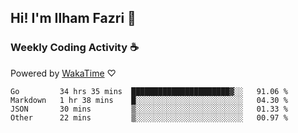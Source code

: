 ## Hi! I'm Ilham Fazri 👋

### Weekly Coding Activity ☕
Powered by [WakaTime](https://wakatime.com/) ♡
<!--START_SECTION:waka-->

```text
Go         34 hrs 35 mins  ██████████████████████▓░░   91.06 %
Markdown   1 hr 38 mins    █░░░░░░░░░░░░░░░░░░░░░░░░   04.30 %
JSON       30 mins         ▒░░░░░░░░░░░░░░░░░░░░░░░░   01.33 %
Other      22 mins         ▒░░░░░░░░░░░░░░░░░░░░░░░░   00.97 %
```

<!--END_SECTION:waka-->
